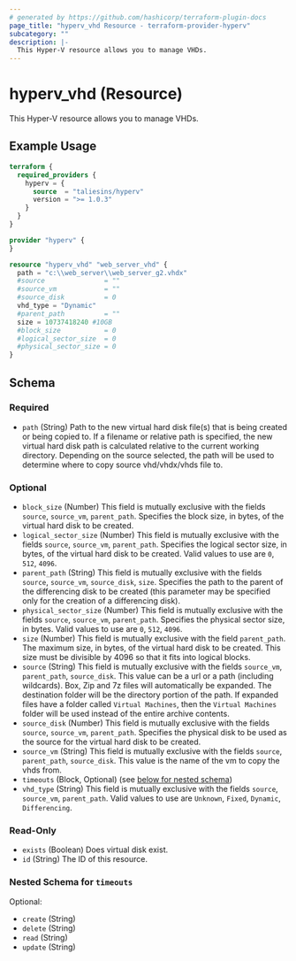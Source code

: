 ```yaml
---
# generated by https://github.com/hashicorp/terraform-plugin-docs
page_title: "hyperv_vhd Resource - terraform-provider-hyperv"
subcategory: ""
description: |-
  This Hyper-V resource allows you to manage VHDs.
---
```


# hyperv_vhd (Resource)

This Hyper-V resource allows you to manage VHDs.

## Example Usage

```terraform
terraform {
  required_providers {
    hyperv = {
      source  = "taliesins/hyperv"
      version = ">= 1.0.3"
    }
  }
}

provider "hyperv" {
}

resource "hyperv_vhd" "web_server_vhd" {
  path = "c:\\web_server\\web_server_g2.vhdx"
  #source               = ""
  #source_vm            = ""
  #source_disk          = 0
  vhd_type = "Dynamic"
  #parent_path          = ""
  size = 10737418240 #10GB
  #block_size           = 0
  #logical_sector_size  = 0
  #physical_sector_size = 0
}
```

<!-- schema generated by tfplugindocs -->
## Schema

### Required

- `path` (String) Path to the new virtual hard disk file(s) that is being created or being copied to. If a filename or relative path is specified, the new virtual hard disk path is calculated relative to the current working directory. Depending on the source selected, the path will be used to determine where to copy source vhd/vhdx/vhds file to.

### Optional

- `block_size` (Number) This field is mutually exclusive with the fields `source`, `source_vm`, `parent_path`. Specifies the block size, in bytes, of the virtual hard disk to be created.
- `logical_sector_size` (Number) This field is mutually exclusive with the fields `source`, `source_vm`, `parent_path`. Specifies the logical sector size, in bytes, of the virtual hard disk to be created. Valid values to use are `0`, `512`, `4096`.
- `parent_path` (String) This field is mutually exclusive with the fields `source`, `source_vm`, `source_disk`, `size`. Specifies the path to the parent of the differencing disk to be created (this parameter may be specified only for the creation of a differencing disk).
- `physical_sector_size` (Number) This field is mutually exclusive with the fields	`source`, `source_vm`, `parent_path`. Specifies the physical sector size, in bytes. Valid values to use are `0`, `512`, `4096`.
- `size` (Number) This field is mutually exclusive with the field `parent_path`. The maximum size, in bytes, of the virtual hard disk to be created. This size must be divisible by 4096 so that it fits into logical blocks.
- `source` (String) This field is mutually exclusive with the fields `source_vm`, `parent_path`, `source_disk`. This value can be a url or a path (including wildcards). Box, Zip and 7z files will automatically be expanded. The destination folder will be the directory portion of the path. If expanded files have a folder called `Virtual Machines`, then the `Virtual Machines` folder will be used instead of the entire archive contents.
- `source_disk` (Number) This field is mutually exclusive with the fields `source`, `source_vm`, `parent_path`. Specifies the physical disk to be used as the source for the virtual hard disk to be created.
- `source_vm` (String) This field is mutually exclusive with the fields `source`, `parent_path`, `source_disk`. This value is the name of the vm to copy the vhds from.
- `timeouts` (Block, Optional) (see [below for nested schema](#nestedblock--timeouts))
- `vhd_type` (String) This field is mutually exclusive with the fields `source`, `source_vm`, `parent_path`. Valid values to use are `Unknown`, `Fixed`, `Dynamic`, `Differencing`.

### Read-Only

- `exists` (Boolean) Does virtual disk exist.
- `id` (String) The ID of this resource.

<a id="nestedblock--timeouts"></a>
### Nested Schema for `timeouts`

Optional:

- `create` (String)
- `delete` (String)
- `read` (String)
- `update` (String)

